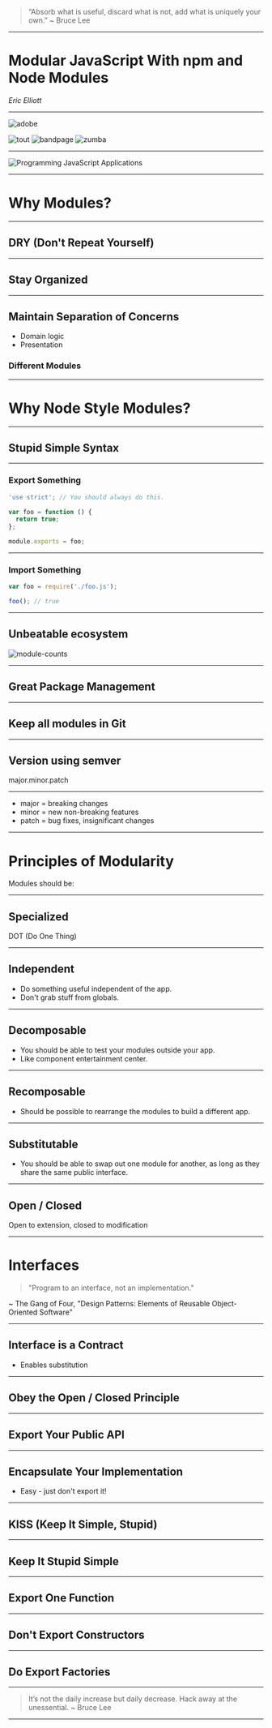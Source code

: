 > “Absorb what is useful, discard what is not, add what is uniquely your own.”
~ Bruce Lee

-------------------------------------

# Modular JavaScript With npm and Node Modules

_Eric Elliott_

-------------------------------------

![adobe](https://f.cloud.github.com/assets/364727/2303817/4b9a55dc-a1e8-11e3-874f-74118b6e28c7.jpeg)

![tout](https://raw.github.com/dilvie/fluent-prototypal-oo/master/tout.jpg)
 ![bandpage](https://raw.github.com/dilvie/fluent-prototypal-oo/master/bandpage.jpg)
 ![zumba](https://raw.github.com/dilvie/fluent-prototypal-oo/master/zumba.jpg)

-------------------------------------

![Programming JavaScript Applications](http://akamaicovers.oreilly.com/images/0636920033141/lrg.jpg)

-------------------------------------

# Why Modules?

-------------------------------------

## DRY (Don't Repeat Yourself)

-------------------------------------

## Stay Organized

-------------------------------------

## Maintain Separation of Concerns

* Domain logic
* Presentation

### Different Modules

-------------------------------------

# Why Node Style Modules?

-------------------------------------

## Stupid Simple Syntax

-------------------------------------

### Export Something

```js
'use strict'; // You should always do this.

var foo = function () {
  return true;
};

module.exports = foo;
```
-------------------------------------

### Import Something

```js
var foo = require('./foo.js');

foo(); // true
```

-------------------------------------

## Unbeatable ecosystem

![module-counts](https://f.cloud.github.com/assets/364727/2303815/1a87865e-a1e8-11e3-83e7-29704df31738.png)

-------------------------------------

## Great Package Management

-------------------------------------

## Keep all modules in Git

-------------------------------------

## Version using semver

major.minor.patch

-------------------------------------

* major = breaking changes
* minor = new non-breaking features
* patch = bug fixes, insignificant changes

-------------------------------------

# Principles of Modularity

Modules should be:

-------------------------------------

## Specialized

DOT (Do One Thing)

-------------------------------------

## Independent

* Do something useful independent of the app.
* Don't grab stuff from globals.

-------------------------------------

## Decomposable

* You should be able to test your modules outside your app.
* Like component entertainment center.

-------------------------------------

## Recomposable

* Should be possible to rearrange the modules to build a different app.

-------------------------------------

## Substitutable

* You should be able to swap out one module for another, as long as they share the same public interface.

-------------------------------------

## Open / Closed

Open to extension, closed to modification

-------------------------------------

# Interfaces

> "Program to an interface, not an implementation."

~ The Gang of Four, "Design Patterns: Elements of Reusable Object-Oriented Software"

-------------------------------------

## Interface is a Contract

* Enables substitution

-------------------------------------

## Obey the Open / Closed Principle

-------------------------------------

## Export Your Public API

-------------------------------------

## Encapsulate Your Implementation

* Easy - just don't export it!

-------------------------------------

## KISS (Keep It Simple, Stupid)

-------------------------------------

## Keep It Stupid Simple

-------------------------------------

## Export One Function

-------------------------------------

## Don't Export Constructors

-------------------------------------

## Do Export Factories

-------------------------------------


> It’s not the daily increase but daily decrease. Hack away at the unessential.
~ Bruce Lee

-------------------------------------

